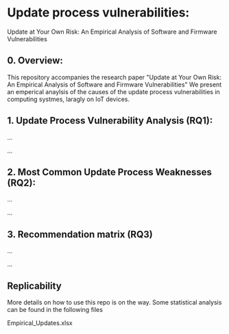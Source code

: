 # Update process vulnerabilities:

Update at Your Own Risk: An Empirical Analysis
of Software and Firmware Vulnerabilities


## 0. Overview:
This repository accompanies the research paper "Update at Your Own Risk: An Empirical Analysis of Software and Firmware Vulnerabilities"
We present an emperical anaylsis of the causes of the update process vulnerabilities in computing systmes, laragly on IoT devices.


## 1. Update Process Vulnerability Analysis (RQ1):
...
 
...

## 2. Most Common Update Process Weaknesses (RQ2):
...
 
...

## 3. Recommendation matrix (RQ3)
...
 
...

## Replicability
More details on how to use this repo is on the way.
Some statistical analysis can be found in the following files

Empirical_Updates.xlsx